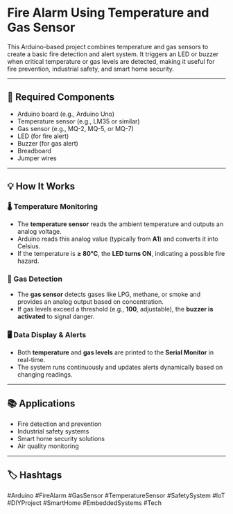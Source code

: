 # Fire Alarm Using Temperature and Gas Sensor

This Arduino-based project combines temperature and gas sensors to create a basic fire detection and alert system. It triggers an LED or buzzer when critical temperature or gas levels are detected, making it useful for fire prevention, industrial safety, and smart home security.

---

## 🔧 Required Components

- Arduino board (e.g., Arduino Uno)  
- Temperature sensor (e.g., LM35 or similar)  
- Gas sensor (e.g., MQ-2, MQ-5, or MQ-7)  
- LED (for fire alert)  
- Buzzer (for gas alert)  
- Breadboard  
- Jumper wires  

---

## 💡 How It Works

### 🌡️ Temperature Monitoring
- The **temperature sensor** reads the ambient temperature and outputs an analog voltage.
- Arduino reads this analog value (typically from **A1**) and converts it into Celsius.
- If the temperature is **≥ 80°C**, the **LED turns ON**, indicating a possible fire hazard.

### 💨 Gas Detection
- The **gas sensor** detects gases like LPG, methane, or smoke and provides an analog output based on concentration.
- If gas levels exceed a threshold (e.g., **100**, adjustable), the **buzzer is activated** to signal danger.

### 🖥️ Data Display & Alerts
- Both **temperature** and **gas levels** are printed to the **Serial Monitor** in real-time.
- The system runs continuously and updates alerts dynamically based on changing readings.

---

## 📚 Applications

- Fire detection and prevention  
- Industrial safety systems  
- Smart home security solutions  
- Air quality monitoring  

---

## 🏷️ Hashtags

#Arduino #FireAlarm #GasSensor #TemperatureSensor #SafetySystem #IoT #DIYProject #SmartHome #EmbeddedSystems #Tech
